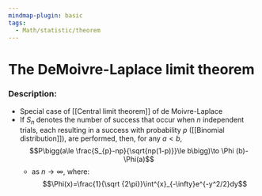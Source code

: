 ```yaml
---
mindmap-plugin: basic
tags:
  - Math/statistic/theorem
---
```

# The DeMoivre-Laplace limit theorem
### Description:
- Special case of [[Central limit theorem]] of de Moivre-Laplace
- If $S_n$ denotes the number of success that occur when $n$ independent trials, each resulting in a success with probability $p$ ([[Binomial distribution]]), are performed, then, for any $a<b$, $$P\bigg(a\le \frac{S_{p}-np}{\sqrt{np(1-p)}}\le b\bigg)\to \Phi (b)-\Phi(a)$$
	- as $n\to \infty$, where:$$\Phi(x)=\frac{1}{\sqrt {2\pi}}\int^{x}_{-\infty}e^{-y^2/2}dy$$
